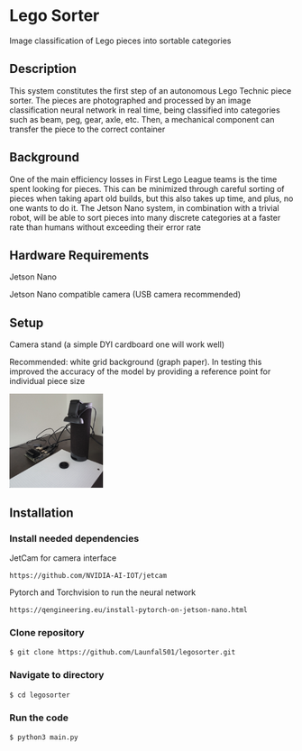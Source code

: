 # Lego Sorter
Image classification of Lego pieces into sortable categories

## Description
This system constitutes the first step of an autonomous Lego Technic piece sorter. The pieces are photographed and processed by an image classification neural network in real time, being classified into categories such as beam, peg, gear, axle, etc. Then, a mechanical component can transfer the piece to the correct container

## Background
One of the main efficiency losses in First Lego League teams is the time spent looking for pieces. This can be minimized through careful sorting of pieces when taking apart old builds, but this also takes up time, and plus, no one wants to do it. The Jetson Nano system, in combination with a trivial robot, will be able to sort pieces into many discrete categories at a faster rate than humans without exceeding their error rate

## Hardware Requirements
Jetson Nano

Jetson Nano compatible camera (USB camera recommended)

## Setup

Camera stand (a simple DYI cardboard one will work well)

Recommended: white grid background (graph paper). In testing this improved the accuracy of the model by providing a reference point for individual piece size

<img src="suggested_setup.jpg" width=33% height=33%>

## Installation
### Install needed dependencies
JetCam for camera interface
```
https://github.com/NVIDIA-AI-IOT/jetcam
```
Pytorch and Torchvision to run the neural network
```
https://qengineering.eu/install-pytorch-on-jetson-nano.html
```


### Clone repository
```
$ git clone https://github.com/Launfal501/legosorter.git
```

### Navigate to directory
```
$ cd legosorter
```

### Run the code
```
$ python3 main.py
